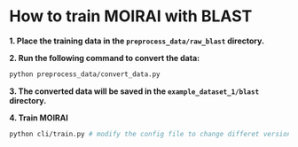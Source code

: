 # How to train MOIRAI with BLAST

**1. Place the training data in the `preprocess_data/raw_blast` directory.**

**2. Run the following command to convert the data:**
```bash
python preprocess_data/convert_data.py
```

**3. The converted data will be saved in the `example_dataset_1/blast` directory.**

**4. Train MOIRAI**
```bash
python cli/train.py # modify the config file to change differet version of MOIRAI
```
